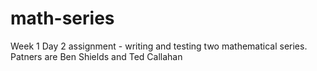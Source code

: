 # math-series

Week 1 Day 2 assignment - writing and testing two mathematical series.
Patners are Ben Shields and Ted Callahan